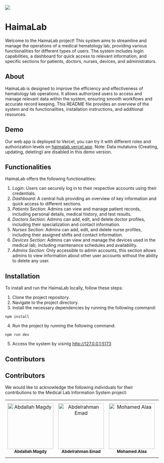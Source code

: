 <img src="https://i.imgur.com/6IpIo7H.png" align="center" />

# HaimaLab

Welcome to the HaimaLab project! This system aims to streamline and manage the operations of a medical hematology lab, providing various functionalities for different types of users. The system includes login capabilities, a dashboard for quick access to relevant information, and specific sections for patients, doctors, nurses, devices, and administrators.

## About

HaimaLab is designed to improve the efficiency and effectiveness of hematology lab operations. It allows authorized users to access and manage relevant data within the system, ensuring smooth workflows and accurate record keeping. This README file provides an overview of the system and its functionalities, installation instructions, and additional resources.

## Demo

Our web app is deployed to Vercel, you can try it with different roles and authorization levels on [haimalab.vercel.app](https://haimalab.vercel.app/).
Note: Data mutatuins (Creating, updating, deleting) are disabled in this demo version.

## Functionalities

HaimaLab offers the following functionalities:

1. _Login_: Users can securely log in to their respective accounts using their credentials.
2. _Dashboard_: A central hub providing an overview of key information and quick access to different sections.
3. _Patients Section_: Admins can view and manage patient records, including personal details, medical history, and test results.
4. _Doctors Section_: Admins can add, edit, and delete doctor profiles, including their specialization and contact information.
5. _Nurses Section_: Admins can add, edit, and delete nurse profiles, including their assigned shifts and contact information.
6. _Devices Section_: Admins can view and manage the devices used in the medical lab, including maintenance schedules and availability.
7. _Admins Section_: Only accessible to admin accounts, this section allows admins to view information about other user accounts without the ability to delete any user.

## Installation

To install and run the HaimaLab locally, follow these steps:

1. Clone the project repository.
2. Navigate to the project directory.
3. Install the necessary dependencies by running the following command:

```
npm install
```

4. Run the project by running the following command:

```
npm run dev
```

5. Access the system by visintg http://127.0.0.1:5173

## Contributors

## Contributors

We would like to acknowledge the following individuals for their contributions to the Medical Lab Information System project:

<table>
  <tr>
    <td align="center">
    <a href="https://github.com/Bodykudo" target="_black">
    <img src="https://avatars.githubusercontent.com/u/17731926?v=4" width="150px;" alt="Abdallah Magdy"/>
    <br />
    <sub><b>Abdallah Magdy</b></sub></a>
    <td align="center">
    <a href="https://github.com/abduelrahmanemad" target="_black">
    <img src="https://avatars.githubusercontent.com/u/104274128?v=4" width="150px;" alt="Abdelrahman Emad"/>
    <br />
    <sub><b>Abdelrahman Emad</b></sub></a>
    </td>
    </td>
    <td align="center">
    <a href="https://github.com/MohamedAlaaAli" target="_black">
    <img src="https://avatars.githubusercontent.com/u/94873742?v=4" width="150px;" alt="Mohamed Alaa"/>
    <br />
    <sub><b>Mohamed Alaa</b></sub></a>
    </td>
    <td align="center">
    <a href="https://github.com/OmarAtef0" target="_black">
    <img src="https://avatars.githubusercontent.com/u/131784941?v=4" width="150px;" alt="Omar Atef"/>
    <br />
    <sub><b>Omar Atef</b></sub></a>
    </td>
   <td align="">
    <a href="https://github.com/ossama971" target="_black">
    <img src="https://avatars.githubusercontent.com/u/40814982?v=4" width="150px;" alt="Osama Mohamed Badawi"/>
    <br />
    <sub><b>Osama Mohamed Badawi</b></sub></a>
    </td>
    <td align="center">
    <a href="https://github.com/Youssef-Ashraf71" target="_black">
    <img src="https://avatars.githubusercontent.com/u/83988379?v=4" width="150px;" alt="Youssef Ashraf"/>
    <br />
    <sub><b>Youssef Ashraf</b></sub></a>
    </td>
      </tr>
 </table>
